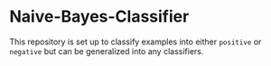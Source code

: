 # Naive-Bayes-Classifier
This repository is set up to classify examples into either `positive` or `negative` but can be generalized into any classifiers. 


